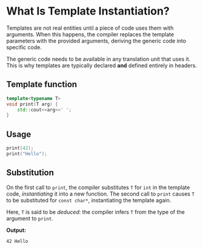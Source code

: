 # What Is Template Instantiation?

Templates are not real entities until a piece of code uses them with arguments. When this happens, the compiler replaces
the template parameters with the provided arguments, deriving the generic code into specific code.

The generic code needs to be available in any translation unit that uses it. This is why templates are typically
declared **and** defined entirely in headers.

<!-- inline -->

## Template function

```cpp
template<typename T>
void print(T arg) {
    std::cout<<arg<<' ';
}
```

<!-- inline -->

## Usage

```cpp
print(42);
print("Hello");
```

## Substitution

On the first call to `print`, the compiler substitutes `T` for `int` in the template code, _instantiating_ it into a new
function. The second call to `print` causes `T` to be substituted for `const char*`, instantiating the template again.

Here, `T` is said to be _deduced_: the compiler infers `T` from the type of the argument to `print`.

**Output:**

```
42 Hello
```
